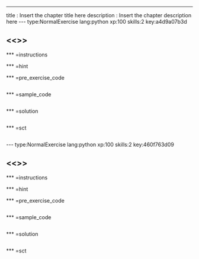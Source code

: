 ---
title       : Insert the chapter title here
description : Insert the chapter description here
--- type:NormalExercise lang:python xp:100 skills:2 key:a4d9a07b3d
## <<<New Exercise>>>


*** =instructions

*** =hint

*** =pre_exercise_code
```{python}

```

*** =sample_code
```{python}

```

*** =solution
```{python}

```

*** =sct
```{python}

```

--- type:NormalExercise lang:python xp:100 skills:2 key:460f763d09
## <<<New Exercise>>>


*** =instructions

*** =hint

*** =pre_exercise_code
```{python}

```

*** =sample_code
```{python}

```

*** =solution
```{python}

```

*** =sct
```{python}

```

